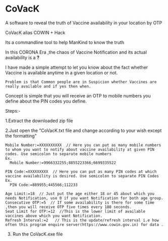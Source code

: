 # CoVacK
A software to reveal the truth of Vaccine availability in your location by OTP

CoVacK  alias COWIN + Hack

Its a commandline tool to help ManKind to know the truth

In this CORONA Era ,the chaos of Vaccine Notification and its actual availability is a **?**

I have made a simple attempt to let you know about the fact whether Vaccine is available anytime in a given location or not.

    Problem is that Common people are in Suspicion whether Vaccines are really available and if yes then when.

Concept is simple that you will receive an OTP to mobile numbers you define about the PIN codes you define.

Steps:-

1.Extract the downloaded zip file 

2.Just open the "CoVacK.txt file and change according to your wish except the formatting"

    Mobile Number:=XXXXXXXXXX  // Here you can put as many mobile numbers to whom you want to notify about vaccine availability at given PIN codes. Use semicolon to separate mobile numbers
    Ex.
      Mobile Number:=9966332255;8855223366;6699335522 
   
    PIN Code:=XXXXXXXXX  // Here you can put as many PIN codes at which vaccine availability is desired. Use semicolon to separate PIN Codes
    Ex.
      PIN Code:=889955;445566;112233
   
    Age Limit:=18  // Just put the age either 18 or 45 about which you needs Notification, use 0 if you want Notification for both age group.
    Consecutive OTP:=5  // If some availability is there for some time ,then you will receive OTP five times every 180 seconds.
    Seat Limit for OTP:=12  //This is the lower limit of available vaccines above which you want Notification.
    Refresh Interval:=2   // This is the update/refresh interval i.e how often this program enquire server(https://www.cowin.gov.in) for data .

3. Run the CoVacK.exe file
